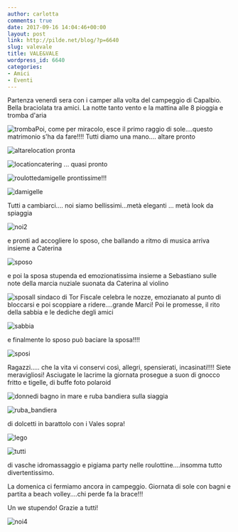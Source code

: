 ```yaml
---
author: carlotta
comments: true
date: 2017-09-16 14:04:46+00:00
layout: post
link: http://pilde.net/blog/?p=6640
slug: valevale
title: VALE&VALE
wordpress_id: 6640
categories:
- Amici
- Eventi
---
```


Partenza venerdì sera con i camper alla volta del campeggio di Capalbio. Bella braciolata tra amici. La notte tanto vento e la mattina alle 8 pioggia e tromba d'aria

![tromba](http://pilde.net/blog/wp-content/uploads/2017/09/tromba.jpg)Poi, come per miracolo, esce il primo raggio di sole....questo matrimonio s'ha da fare!!!! Tutti diamo una mano.... altare pronto

![altare](http://pilde.net/blog/wp-content/uploads/2017/09/altare.jpg)location pronta

![location](http://pilde.net/blog/wp-content/uploads/2017/09/location.jpg)catering ... quasi pronto

![roulotte](http://pilde.net/blog/wp-content/uploads/2017/09/roulotte.png)damigelle prontissime!!!

![damigelle](http://pilde.net/blog/wp-content/uploads/2017/09/damigelle.jpg)

Tutti a cambiarci.... noi siamo bellissimi...metà eleganti ... metà look da spiaggia

![noi2](http://pilde.net/blog/wp-content/uploads/2017/09/noi2.jpg)

e pronti ad accogliere lo sposo, che ballando a ritmo di musica arriva insieme a Caterina

![sposo](http://pilde.net/blog/wp-content/uploads/2017/09/sposo.jpg)

e poi la sposa stupenda ed emozionatissima insieme a Sebastiano sulle note della marcia nuziale suonata da Caterina al violino

![sposa](http://pilde.net/blog/wp-content/uploads/2017/09/sposa.jpg)Il sindaco di Tor Fiscale celebra le nozze, emozianato al punto di bloccarsi e poi scoppiare a ridere....grande Marci! Poi le promesse, il rito della sabbia e le dediche degli amici

![sabbia](http://pilde.net/blog/wp-content/uploads/2017/09/sabbia.jpg)

e finalmente lo sposo può baciare la sposa!!!!

![sposi](http://pilde.net/blog/wp-content/uploads/2017/09/sposi.png)

Ragazzi..... che la vita vi conservi così, allegri, spensierati, incasinati!!!! Siete meravigliosi!
Asciugate le lacrime la giornata prosegue a suon di gnocco fritto e tigelle, di buffe foto polaroid

![donne](http://pilde.net/blog/wp-content/uploads/2017/09/donne.jpg)di bagno in mare e ruba bandiera sulla siaggia

![ruba_bandiera](http://pilde.net/blog/wp-content/uploads/2017/09/ruba_bandiera.jpg)

di dolcetti in barattolo con i Vales sopra!

![lego](http://pilde.net/blog/wp-content/uploads/2017/09/lego.png)

![tutti](http://pilde.net/blog/wp-content/uploads/2017/09/tutti.png)

di vasche idromassaggio e pigiama party nelle roulottine....insomma tutto divertentissimo.

La domenica ci fermiamo ancora in campeggio. Giornata di sole con bagni e partita a beach volley....chi perde fa la brace!!!

Un we stupendo! Grazie a tutti!

![noi4](http://pilde.net/blog/wp-content/uploads/2017/09/noi4.jpg)
